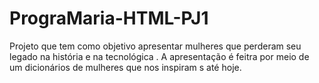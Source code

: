 # PrograMaria-HTML-PJ1
Projeto que tem como objetivo apresentar mulheres que perderam seu legado na história e na tecnológica . A  apresentação é feitra por meio de um dicionários de mulheres que nos inspiram s até hoje.
